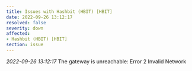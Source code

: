 ```yaml
---
title: Issues with Hashbit (HBIT) [HBIT]
date: 2022-09-26 13:12:17
resolved: false
severity: down
affected:
- Hashbit (HBIT) [HBIT]
section: issue
---
```


*2022-09-26 13:12:17* The gateway is unreachable: Error 2 Invalid Network